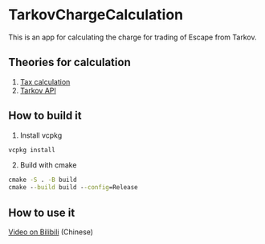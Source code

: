 # TarkovChargeCalculation
This is an app for calculating the charge for trading of Escape from Tarkov.

## Theories for calculation
1. [Tax calculation](https://escapefromtarkov.fandom.com/wiki/Trading)
2. [Tarkov API](https://tarkov-market.com/dev/api)

## How to build it
1. Install vcpkg
```cmd
vcpkg install
```

2. Build with cmake
```cmd
cmake -S . -B build
cmake --build build --config=Release
```

## How to use it
[Video on Bilibili](https://www.bilibili.com/video/BV1bm421G7nY) (Chinese)
